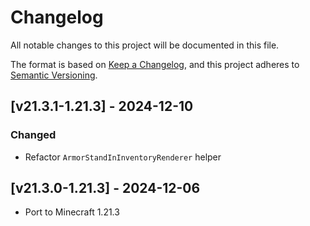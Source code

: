 # Changelog
All notable changes to this project will be documented in this file.

The format is based on [Keep a Changelog](https://keepachangelog.com/en/1.0.0/),
and this project adheres to [Semantic Versioning](https://semver.org/spec/v2.0.0.html).

## [v21.3.1-1.21.3] - 2024-12-10
### Changed
- Refactor `ArmorStandInInventoryRenderer` helper

## [v21.3.0-1.21.3] - 2024-12-06
- Port to Minecraft 1.21.3
